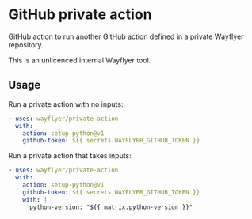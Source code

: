# GitHub private action

GitHub action to run another GitHub action defined in a private Wayflyer repository.

This is an unlicenced internal Wayflyer tool.

## Usage

Run a private action with no inputs:

```yaml
- uses: wayflyer/private-action
  with:
    action: setup-python@v1
    github-token: ${{ secrets.WAYFLYER_GITHUB_TOKEN }}
```

Run a private action that takes inputs:

```yaml
- uses: wayflyer/private-action
  with:
    action: setup-python@v1
    github-token: ${{ secrets.WAYFLYER_GITHUB_TOKEN }}
    with: |
      python-version: "${{ matrix.python-version }}"
```
